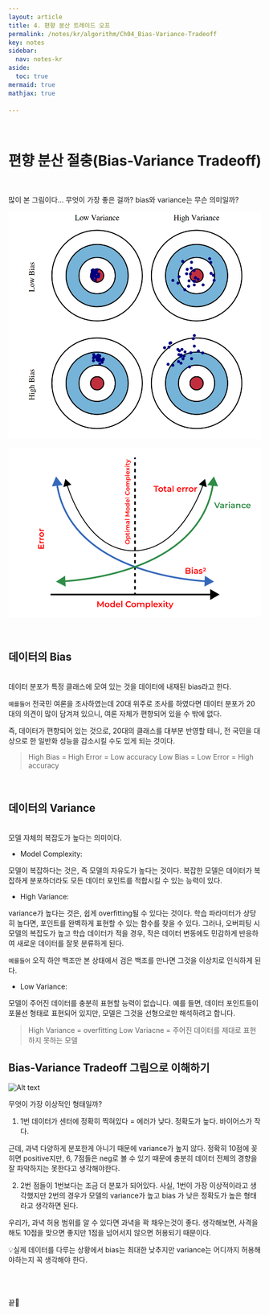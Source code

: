 ```yaml
---
layout: article
title: 4. 편향 분산 트레이드 오프
permalink: /notes/kr/algorithm/Ch04_Bias-Variance-Tradeoff
key: notes
sidebar:
  nav: notes-kr
aside:
  toc: true
mermaid: true
mathjax: true

---
```



<br>

# 편향 분산 절충(Bias-Variance Tradeoff)
<br>

많이 본 그림이다... 무엇이 가장 좋은 걸까? bias와 variance는 무슨 의미일까?

![Alt text](img/bvt1.png)

![Alt text](img/bvt2.png)



<br>

## 데이터의 Bias 
<br>
데이터 분포가 특정 클래스에 모여 있는 것을 데이터에 내재된 bias라고 한다. 


`예를들어` 전국민 여론을 조사하였는데 20대 위주로 조사를 하였다면 데이터 분포가 20대의 의견이 많이 담겨져 있으니, 여론 자체가 편향되어 있을 수 밖에 없다.


즉, 데이터가 편향되어 있는 것으로, 20대의 클래스를 대부분 반영할 테니, 전 국민을 대상으로 한 일반화 성능을 감소시킬 수도 있게 되는 것이다.


> High Bias = High Error = Low accuracy 
> Low Bias = Low Error = High accuracy 


<br>

## 데이터의 Variance  
<br>
모델 자체의 복잡도가 높다는 의미이다.


- Model Complexity:


 모델이 복잡하다는 것은, 즉 모델의 자유도가 높다는 것이다. 복잡한 모델은 데이터가 복잡하게 분포하더라도 모든 데이터 포인트를 적합시킬 수 있는 능력이 있다.


- High Variance:

 variance가 높다는 것은, 쉽게 overfitting될 수 있다는 것이다. 
학습 파라미터가 상당히 높다면, 포인트를 완벽하게 표현할 수 있는 함수를 찾을 수 있다.
그러나, 오버피팅 시 모델의 복잡도가 높고 학습 데이터가 적을 경우, 작은 데이터 변동에도 민감하게 반응하여 새로운 데이터를 잘못 분류하게 된다.


 `예를들어` 오직 하얀 백조만 본 상태에서 검은 백조를 만나면 그것을 이상치로 인식하게 된다.


- Low Variance:

모델이 주어진 데이터를 충분히 표현할 능력이 없습니다.
예를 들면, 데이터 포인트들이 포물선 형태로 표현되어 있지만, 모델은 그것을 선형으로만 해석하려고 합니다.


> High Variance = overfitting
> Low Variacne = 주어진 데이터를 제대로 표현하지 못하는 모델



## Bias-Variance Tradeoff 그림으로 이해하기

![Alt text](img/bvt_1.png)


무엇이 가장 이상적인 형태일까?


1. 1번 
데이터가 센터에 정확히 찍혀있다 = 에러가 낮다. 정확도가 높다. 바이어스가 작다. 


근데, 과녁 다양하게 분포한게 아니기 때문에 variance가 높지 않다. 정확히 10점에 꽂히면 positive지만, 6, 7점들은 neg로 볼 수 있기 때문에 충분히 데이터 전체의 경향을 잘 파악하지는 못한다고 생각해야한다.

2. 2번
점들이 1번보다는 조금 더 분포가 되어있다. 사실, 1번이 가장 이상적이라고 생각했지만 2번의 경우가 모델의 variance가 높고 bias 가 낮은 정확도가 높은 형태라고 생각하면 된다.


우리가, 과녁 허용 범위를 알 수 있다면 과녁을 꽉 채우는것이 좋다. 생각해보면, 사격을 해도 10점을 맞으면 좋지만 1점을 넘어서지 않으면 허용되기 때문이다. 


💡실제 데이터를 다루는 상황에서 bias는 최대한 낮추지만 variance는 어디까지 허용해야하는지 꼭 생각해야 한다.


<br><br><br>
끝🙂
<br><br><br>